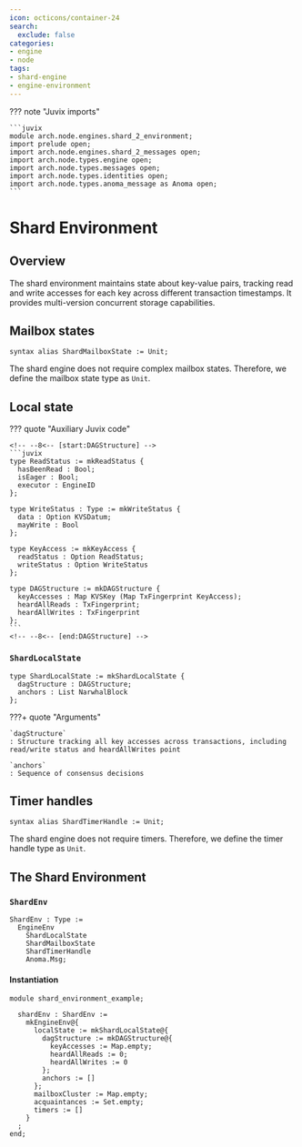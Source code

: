 ```yaml
---
icon: octicons/container-24
search:
  exclude: false
categories:
- engine
- node
tags:
- shard-engine
- engine-environment
---
```


??? note "Juvix imports"

    ```juvix
    module arch.node.engines.shard_2_environment;
    import prelude open;
    import arch.node.engines.shard_2_messages open;
    import arch.node.types.engine open;
    import arch.node.types.messages open;
    import arch.node.types.identities open;
    import arch.node.types.anoma_message as Anoma open;
    ```

# Shard Environment

## Overview

The shard environment maintains state about key-value pairs, tracking read and write accesses for each key across different transaction timestamps. It provides multi-version concurrent storage capabilities.

## Mailbox states

```juvix
syntax alias ShardMailboxState := Unit;
```

The shard engine does not require complex mailbox states. Therefore, we define the mailbox state type as `Unit`.

## Local state

??? quote "Auxiliary Juvix code"

    <!-- --8<-- [start:DAGStructure] -->
    ```juvix
    type ReadStatus := mkReadStatus {
      hasBeenRead : Bool;
      isEager : Bool;
      executor : EngineID
    };

    type WriteStatus : Type := mkWriteStatus {
      data : Option KVSDatum;
      mayWrite : Bool
    };

    type KeyAccess := mkKeyAccess {
      readStatus : Option ReadStatus;
      writeStatus : Option WriteStatus
    };

    type DAGStructure := mkDAGStructure {
      keyAccesses : Map KVSKey (Map TxFingerprint KeyAccess);
      heardAllReads : TxFingerprint;
      heardAllWrites : TxFingerprint
    };
    ```
    <!-- --8<-- [end:DAGStructure] -->

### `ShardLocalState`

<!-- --8<-- [start:ShardLocalState] -->
```juvix
type ShardLocalState := mkShardLocalState {
  dagStructure : DAGStructure;
  anchors : List NarwhalBlock
};
```
<!-- --8<-- [end:ShardLocalState] -->

???+ quote "Arguments"

    `dagStructure`
    : Structure tracking all key accesses across transactions, including read/write status and heardAllWrites point

    `anchors`
    : Sequence of consensus decisions

## Timer handles

```juvix
syntax alias ShardTimerHandle := Unit;
```

The shard engine does not require timers. Therefore, we define the timer handle type as `Unit`.

## The Shard Environment

### `ShardEnv`

<!-- --8<-- [start:ShardEnv] -->
```juvix
ShardEnv : Type :=
  EngineEnv
    ShardLocalState
    ShardMailboxState
    ShardTimerHandle
    Anoma.Msg;
```
<!-- --8<-- [end:ShardEnv] -->

#### Instantiation

<!-- --8<-- [start:shardEnv] -->
```juvix extract-module-statements
module shard_environment_example;

  shardEnv : ShardEnv :=
    mkEngineEnv@{
      localState := mkShardLocalState@{
        dagStructure := mkDAGStructure@{
          keyAccesses := Map.empty;
          heardAllReads := 0;
          heardAllWrites := 0
        };
        anchors := []
      };
      mailboxCluster := Map.empty;
      acquaintances := Set.empty;
      timers := []
    }
  ;
end;
```
<!-- --8<-- [end:shardEnv] -->
